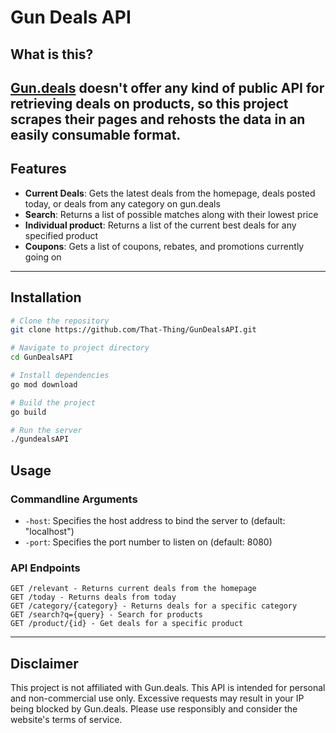 # Gun Deals API
## What is this?
[Gun.deals](https://gun.deals) doesn't offer any kind of public API for retrieving deals on products, so this project scrapes their pages and rehosts the data in an easily consumable format. 
---
## Features
- **Current Deals**: Gets the latest deals from the homepage, deals posted today, or deals from any category on gun.deals
- **Search**: Returns a list of possible matches along with their lowest price
- **Individual product**: Returns a list of the current best deals for any specified product
- **Coupons**: Gets a list of coupons, rebates, and promotions currently going on
---
## Installation
```bash
# Clone the repository
git clone https://github.com/That-Thing/GunDealsAPI.git

# Navigate to project directory
cd GunDealsAPI

# Install dependencies
go mod download

# Build the project
go build

# Run the server
./gundealsAPI
```
## Usage
### Commandline Arguments
- `-host`: Specifies the host address to bind the server to (default: "localhost")
- `-port`: Specifies the port number to listen on (default: 8080)

### API Endpoints
```
GET /relevant - Returns current deals from the homepage
GET /today - Returns deals from today
GET /category/{category} - Returns deals for a specific category
GET /search?q={query} - Search for products
GET /product/{id} - Get deals for a specific product
```
---
## Disclaimer
This project is not affiliated with Gun.deals. This API is intended for personal and non-commercial use only. Excessive requests may result in your IP being blocked by Gun.deals. Please use responsibly and consider the website's terms of service.